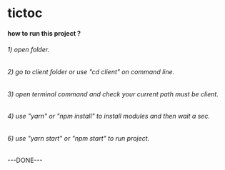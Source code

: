 # tictoc

#### how to run this project ?
###### 1) open folder.
###### 2) go to client folder or use "cd client" on command line.
###### 3) open terminal command and check your current path must be client.
###### 4) use "yarn" or "npm install" to install modules and then wait a sec.
###### 6) use "yarn start" or "npm start" to run project.
---DONE---

